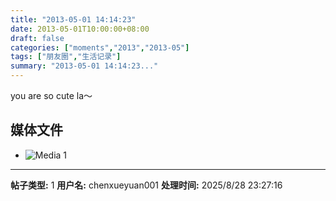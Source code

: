 ```yaml
---
title: "2013-05-01 14:14:23"
date: 2013-05-01T10:00:00+08:00
draft: false
categories: ["moments","2013","2013-05"]
tags: ["朋友圈","生活记录"]
summary: "2013-05-01 14:14:23..."
---
```


you are so cute la〜

## 媒体文件

- ![Media 1](/Moments/photos/2013-05-01/201305011414230.jpg)

---

**帖子类型:** 1
**用户名:** chenxueyuan001
**处理时间:** 2025/8/28 23:27:16